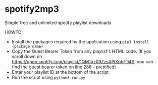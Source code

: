 # spotify2mp3
Simple free and unlimited spotify playlist downloads

HOWTO:

- Install the packages required by the application using `pip3 install {package name}`
- Copy the Guest Bearer Token from any playlist's HTML code.
(If you scroll down on https://open.spotify.com/playlist/1QM1qz09ZzsAPiXphF1l4S, you can find the guest bearer token on line 288 - prettified)
- Enter your playlist ID at the bottom of the script
- Run the script using `python3 run.py`
